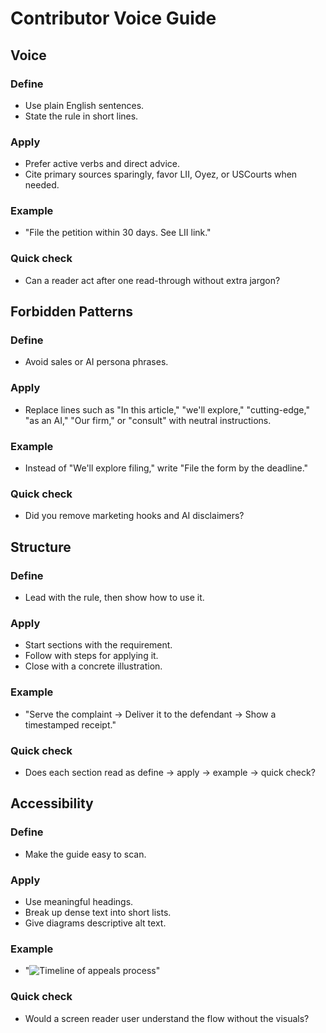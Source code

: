# Contributor Voice Guide

## Voice
### Define
- Use plain English sentences.
- State the rule in short lines.
### Apply
- Prefer active verbs and direct advice.
- Cite primary sources sparingly, favor LII, Oyez, or USCourts when needed.
### Example
- "File the petition within 30 days. See LII link." 
### Quick check
- Can a reader act after one read-through without extra jargon?

## Forbidden Patterns
### Define
- Avoid sales or AI persona phrases.
### Apply
- Replace lines such as "In this article," "we'll explore," "cutting-edge," "as an AI," "Our firm," or "consult" with neutral instructions.
### Example
- Instead of "We'll explore filing," write "File the form by the deadline."
### Quick check
- Did you remove marketing hooks and AI disclaimers?

## Structure
### Define
- Lead with the rule, then show how to use it.
### Apply
- Start sections with the requirement.
- Follow with steps for applying it.
- Close with a concrete illustration.
### Example
- "Serve the complaint → Deliver it to the defendant → Show a timestamped receipt."
### Quick check
- Does each section read as define → apply → example → quick check?

## Accessibility
### Define
- Make the guide easy to scan.
### Apply
- Use meaningful headings.
- Break up dense text into short lists.
- Give diagrams descriptive alt text.
### Example
- "![Timeline of appeals process](appeals-timeline.png 'Alt: timeline showing 30-day, 60-day, 90-day checkpoints')"
### Quick check
- Would a screen reader user understand the flow without the visuals?
